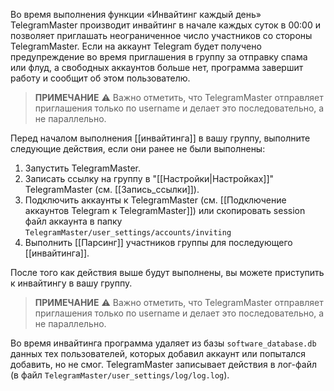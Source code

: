Во время выполнения функции «Инвайтинг каждый день» TelegramMaster производит инвайтинг в начале каждых суток в 00:00 и позволяет приглашать неограниченное число участников со стороны TelegramMaster. Если на аккаунт Telegram будет получено предупреждение во время приглашения в группу за отправку спама или флуд, а свободных аккаунтов больше нет, программа завершит работу и сообщит об этом пользователю.

> **ПРИМЕЧАНИЕ**
> ⚠️ Важно отметить, что TelegramMaster отправляет приглашения только по username и делает это последовательно, а не параллельно.

Перед началом выполнения [[инвайтинга]] в вашу группу, выполните следующие действия, если они ранее не были выполнены:

1. Запустить TelegramMaster.
2. Записать ссылку на группу в "[[Настройки|Настройках]]" TelegramMaster (см. [[Запись_ссылки]]).
3. Подключить аккаунты к TelegramMaster (см. [[Подключение аккаунтов Telegram к TelegramMaster]]) или скопировать session файл аккаунта в папку `TelegramMaster/user_settings/accounts/inviting`
4. Выполнить [[Парсинг]] участников группы для последующего [[инвайтинга]].

После того как действия выше будут выполнены, вы можете приступить к инвайтингу в вашу группу. 

> **ПРИМЕЧАНИЕ**
> ⚠️ Важно отметить, что TelegramMaster отправляет приглашения только по username и делает это последовательно, а не параллельно.

Во время инвайтинга программа удаляет из базы `software_database.db` данных тех пользователей, которых добавил аккаунт или попытался добавить, но не смог. TelegramMaster записывает действия в лог-файл (в файл `TelegramMaster/user_settings/log/log.log`).


